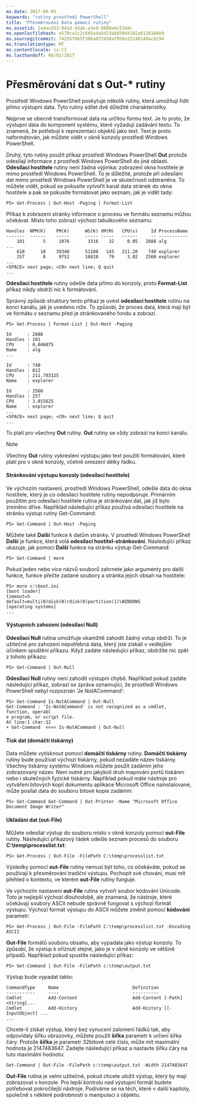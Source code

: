 ```yaml
---
ms.date: 2017-06-05
keywords: "rutiny prostředí PowerShell"
title: "Přesměrování Data pomocí rutiny"
ms.assetid: 2a4acd33-041d-43a5-a3e9-9608a4c52b0c
ms.openlocfilehash: e570ca1c2c665a4a5d23abb50d4102a012b160e9
ms.sourcegitcommit: 74255f0b5f386a072458af058a15240140acb294
ms.translationtype: MT
ms.contentlocale: cs-CZ
ms.lasthandoff: 08/03/2017
---
```

# <a name="redirecting-data-with-out--cmdlets"></a>Přesměrování dat s Out-* rutiny
Prostředí Windows PowerShell poskytuje několik rutiny, která umožňují řídit přímo výstupní data. Tyto rutiny sdílet dvě důležité charakteristiky.

Nejprve se obecně transformovat data na určitou formu text. Je to proto, že výstupní data do komponent systému, které vyžadují zadávání textu. To znamená, že potřebují k reprezentaci objektů jako text. Text je proto naformátován, jak můžete vidět v okně konzoly prostředí Windows PowerShell.

Druhý, tyto rutiny použít příkaz prostředí Windows PowerShell **Out** protože odesílají informace z prostředí Windows PowerShell do jiné oblasti. **Odesílací hostitele** rutiny není žádná výjimka: zobrazení okna hostitele je mimo prostředí Windows PowerShell. To je důležité, protože při odesílání dat mimo prostředí Windows PowerShell je ve skutečnosti odstraněna. To můžete vidět, pokud se pokusíte vytvořit kanál data stránek do okna hostitele a pak se pokusíte formátovat jako seznam, jak je vidět tady:

```
PS> Get-Process | Out-Host -Paging | Format-List
```

Příkaz k zobrazení stránky informace o procesu ve formátu seznamu můžou očekávat. Místo toho zobrazí výchozí tabulkového seznamu:

```
Handles  NPM(K)    PM(K)      WS(K) VM(M)   CPU(s)     Id ProcessName
-------  ------    -----      ----- -----   ------     -- -----------
    101       5     1076       3316    32     0.05   2888 alg
...
    618      18    39348      51108   143   211.20    740 explorer
    257       8     9752      16828    79     3.02   2560 explorer
...
<SPACE> next page; <CR> next line; Q quit
...
```

**Odesílací hostitele** rutiny odešle data přímo do konzoly, proto **Format-List** příkaz nikdy obdrží nic k formátování.

Správný způsob struktury tento příkaz je uvést **odesílací hostitele** rutinu na konci kanálu, jak je uvedeno níže. To způsobí, že proces data, která mají být ve formátu v seznamu před je stránkovaného fondu a zobrazí.

```
PS> Get-Process | Format-List | Out-Host -Paging

Id      : 2888
Handles : 101
CPU     : 0.046875
Name    : alg
...

Id      : 740
Handles : 612
CPU     : 211.703125
Name    : explorer

Id      : 2560
Handles : 257
CPU     : 3.015625
Name    : explorer
...
<SPACE> next page; <CR> next line; Q quit
...
```

To platí pro všechny **Out** rutiny. **Out** rutiny se vždy zobrazí na konci kanálu.

> [!NOTE]
> Všechny **Out** rutiny vykreslení výstupu jako text použití formátování, které platí pro v okně konzoly, včetně omezení délky řádku.

#### <a name="paging-console-output-out-host"></a>Stránkování výstupu konzoly (odesílací hostitele)
Ve výchozím nastavení, prostředí Windows PowerShell, odešle data do okna hostitele, který je co odesílací hostitele rutiny nepodporuje. Primárním použitím pro odesílací hostitele rutina je stránkování dat, jak již bylo zmíněno dříve. Například následující příkaz používá odesílací hostitele na stránku výstup rutiny Get-Command:

```
PS> Get-Command | Out-Host -Paging
```

Můžete také **Další** funkce k datům stránky. V prostředí Windows PowerShell **Další** je funkce, která volá **odesílací hostitel-stránkování**. Následující příkaz ukazuje, jak pomocí **Další** funkce na stránku výstup Get-Command:

```
PS> Get-Command | more
```

Pokud jeden nebo více názvů souborů zahrnete jako argumenty pro další funkce, funkce přečte zadané soubory a stránka jejich obsah na hostitele:

```
PS> more c:\boot.ini
[boot loader]
timeout=5
default=multi(0)disk(0)rdisk(0)partition(1)\WINDOWS
[operating systems]
...
```

#### <a name="discarding-output-out-null"></a>Výstupních zahození (odesílací Null)
**Odesílací Null** rutina umožňuje okamžitě zahodit žádný vstup obdrží. To je užitečné pro zahození nepotřebná data, který jste získali v vedlejším účinkem spuštění příkazu. Když zadáte následující příkaz, obdržíte nic zpět z tohoto příkazu:

```
PS> Get-Command | Out-Null
```

**Odesílací Null** rutiny není zahodit výstupní chybě. Například pokud zadáte následující příkaz, zobrazí se zpráva oznamující, že prostředí Windows PowerShell nebyl rozpoznán 'Je NotACommand':

```
PS> Get-Command Is-NotACommand | Out-Null
Get-Command : 'Is-NotACommand' is not recognized as a cmdlet, function, operabl
e program, or script file.
At line:1 char:12
+ Get-Command  <<<< Is-NotACommand | Out-Null
```

#### <a name="printing-data-out-printer"></a>Tisk dat (domáčtí tiskárny)
Data můžete vytisknout pomocí **domáčtí tiskárny** rutiny. **Domáčtí tiskárny** rutiny bude používat výchozí tiskárny, pokud nezadáte název tiskárny. Všechny tiskárny systému Windows můžete použít zadáním jeho zobrazovaný název. Není nutné pro jakýkoli druh mapování portů tiskáren nebo i skutečných fyzické tiskárny. Například pokud máte nástroje pro vytváření bitových kopií dokumentu aplikace Microsoft Office nainstalované, může posílat data do souboru bitové kopie zadáním:

```
PS> Get-Command Get-Command | Out-Printer -Name "Microsoft Office Document Image Writer"
```

#### <a name="saving-data-out-file"></a>Ukládání dat (out-File)
Můžete odesílat výstup do souboru místo v okně konzoly pomocí **out-File** rutiny. Následující příkazový řádek odešle seznam procesů do souboru **C:\\temp\\processlist.txt**:

```
PS> Get-Process | Out-File -FilePath C:\temp\processlist.txt
```

Výsledky pomocí **out-File** rutiny nemusí být toho, co očekáváte, pokud se používají k přesměrování tradiční výstupu. Pochopit své chování, musí mít přehled o kontextu, ve kterém **out-File** rutiny funguje.

Ve výchozím nastavení **out-File** rutina vytvoří soubor kódování Unicode. Toto je nejlepší výchozí dlouhodobě, ale znamená, že nástroje, které očekávají soubory ASCII nebude správně fungovat s výchozí formát výstupu. Výchozí formát výstupu do ASCII můžete změnit pomocí **kódování** parametr:

```
PS> Get-Process | Out-File -FilePath C:\temp\processlist.txt -Encoding ASCII
```

**Out-File** formátů souboru obsahu, aby vypadala jako výstup konzoly. To způsobí, že výstup k oříznutí stejně, jako je v okně konzoly ve většině případů. Například pokud spustíte následující příkaz:

```
PS> Get-Command | Out-File -FilePath c:\temp\output.txt
```

Výstup bude vypadat takto:

```
CommandType     Name                            Definition                     
-----------     ----                            ----------                     
Cmdlet          Add-Content                     Add-Content [-Path] <String[...
Cmdlet          Add-History                     Add-History [[-InputObject] ...
...
```

Chcete-li získat výstup, který bez vynucení zalomení řádků tak, aby odpovídaly šířku obrazovky, můžete použít **šířka** parametr k určení šířka čáry. Protože **šířka** je parametr 32bitové celé číslo, může mít maximální hodnota je 2147483647. Zadejte následující příkaz a nastavte šířku čáry na tuto maximální hodnotu:

```
Get-Command | Out-File -FilePath c:\temp\output.txt -Width 2147483647
```

**Out-File** rutina je velmi užitečné, pokud chcete uložit výstup, který by mají zobrazovat v konzole. Pro lepší kontrolu nad výstupní formát budete potřebovat pokročilejší nástroje. Podíváme se na těch, které v další kapitoly, společně s některé podrobnosti o manipulaci s objektu.


